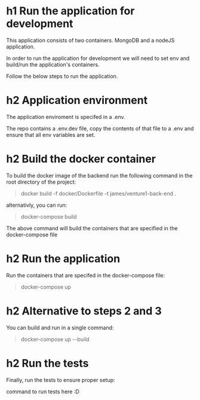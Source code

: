 # h1 Run the application for development

This application consists of two containers. MongoDB and a nodeJS application. 

In order to run the application for development we will need to set env and build/run the application's containers. 

Follow the below steps to run the application. 

# h2 Application environment 

The application enviroment is specifed in a .env. 

The repo contains a .env.dev file, copy the contents of that file to a .env and ensure that all env variables are set. 

# h2 Build the docker container 

To build the docker image of the backend run the following command in the root directory of the project: 

>docker build -f docker/Dockerfile -t james/venture1-back-end .

alternativly, you can run: 

>docker-compose build 

The above command will build the containers that are specified in the docker-compose file

# h2 Run the application 

Run the containers that are specifed in the docker-compose file: 

>docker-compose up 

# h2 Alternative to steps 2 and 3

You can build and run in a single command: 

>docker-compose up --build

# h2 Run the tests

Finally, run the tests to ensure proper setup:

command to run tests here :D
